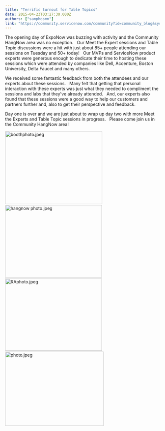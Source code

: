 ```yaml
---
title: "Terrific turnout for Table Topics"
date: 2015-04-23T03:27:30.000Z
authors: ["samphosmn"]
link: "https://community.servicenow.com/community?id=community_blog&sys_id=1f6d2e29dbd0dbc01dcaf3231f9619df"
---
```

<p>The opening day of ExpoNow was buzzing with activity and the Community HangNow area was no exception.   Our Meet the Expert sessions and Table Topic discussions were a hit with just about 85+ people attending our sessions on Tuesday and 50+ today!   Our MVPs and ServiceNow product experts were generous enough to dedicate their time to hosting these sessions which were attended by companies like Dell, Accenture, Boston University, Delta Faucet and many others.</p><p></p><p>We received some fantastic feedback from both the attendees and our experts about these sessions.   Many felt that getting that personal interaction with these experts was just what they needed to compliment the sessions and labs that they've already attended.   And, our experts also found that these sessions were a good way to help our customers and partners further and, also to get their perspective and feedback.</p><p></p><p>Day one is over and we are just about to wrap up day two with more Meet the Experts and Table Topic sessions in progress.   Please come join us in the Community HangNow area!</p><p></p><p><img   alt="boothphoto.jpeg" class="jive-image image-3" height="237" src="a2f49c4edb5817049c9ffb651f961999.iix" style="height: 236.49032258064514px; width: 316px;" width="316"/>   <img   alt="hangnow photo.jpeg" class="image-0 jive-image" height="236" src="1055b806db5cdfc03eb27a9e0f9619bb.iix" style="height: 236.01208459214502px; width: 315px;" width="316"/>     <img   alt="RAphoto.jpeg" class="jive-image image-4" height="236" src="61d47739db10d3041dcaf3231f9619b6.iix" style="height: 235.74193548387095px; width: 315px;" width="314"/>   <img   alt="photo.jpeg" class="image-0 jive-image" height="240" src="4885594adb50d7041dcaf3231f96196b.iix" style="height: 240.23225806451612px; width: 321px;" width="321"/></p>